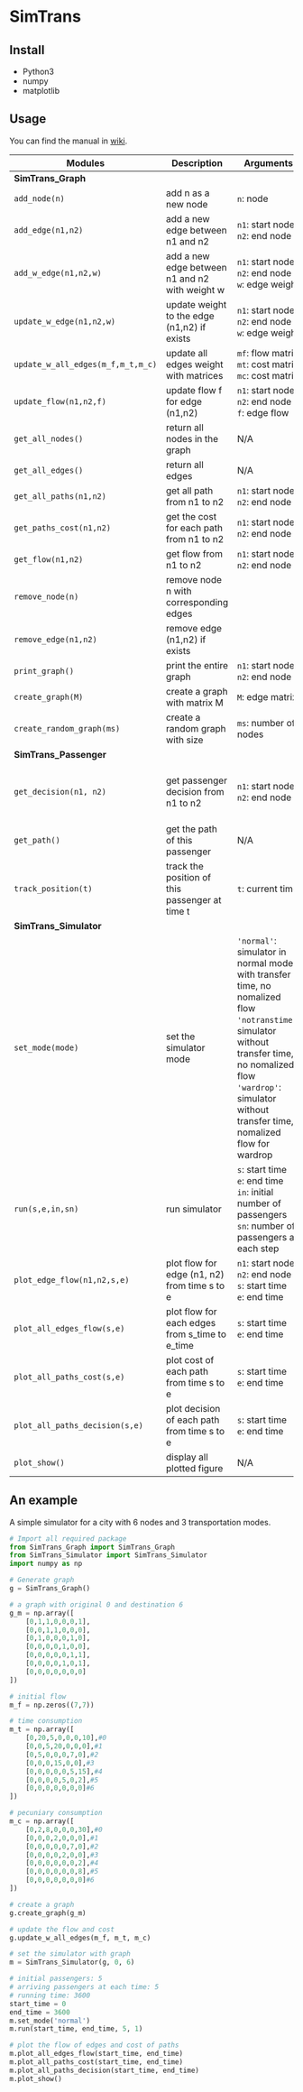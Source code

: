 # SimTrans

## Install
* Python3
* numpy
* matplotlib

## Usage
You can find the manual in [wiki](https://github.com/momodupi/SimTrans/wiki).


| Modules |Description | Arguments | Return |
| -- |-------- | -------- | -- |
|  **SimTrans_Graph** |
| `add_node(n)` | add n as a new node | `n`: node | N/A |
| `add_edge(n1,n2)` | add a new edge between n1 and n2 | `n1`: start node <br> `n2`: end node | N/A |
| `add_w_edge(n1,n2,w)` | add a new edge between n1 and n2 with weight w | `n1`: start node <br> `n2`: end node <br> `w`: edge weight | N/A |
| `update_w_edge(n1,n2,w)` | update weight to the edge (n1,n2) if exists | `n1`: start node <br> `n2`: end node <br> `w`: edge weight | N/A |
| `update_w_all_edges(m_f,m_t,m_c)` | update all edges weight with matrices | `mf`: flow matrix <br> `mt`: cost matrix <br> `mc`: cost matrix | N/A |
| `update_flow(n1,n2,f)` | update flow f for edge (n1,n2) | `n1`: start node <br> `n2`: end node <br> `f`: edge flow | N/A |
| `get_all_nodes()` | return all nodes in the graph | N/A | list of all nodes |
| `get_all_edges()` | return all edges | N/A | list of all edges |
| `get_all_paths(n1,n2)` | get all path from n1 to n2 | `n1`: start node <br> `n2`: end node | list of all paths |
| `get_paths_cost(n1,n2)` | get the cost for each path from n1 to n2 | `n1`: start node <br> `n2`: end node | list of all path cost |
| `get_flow(n1,n2)` | get flow from n1 to n2 | `n1`: start node <br> `n2`: end node | flow of (n1,n2) |
| `remove_node(n)` | remove node n with corresponding edges |
| `remove_edge(n1,n2)` | remove edge (n1,n2) if exists |
| `print_graph()` | print the entire graph | `n1`: start node <br> `n2`: end node | N/A |
| `create_graph(M)` | create a graph with matrix M | `M`: edge matrix | N/A |
| `create_random_graph(ms)` | create a random graph with size | `ms`: number of nodes | N/A |
| **SimTrans_Passenger** |
| `get_decision(n1, n2)` | get passenger decision from n1 to n2 | `n1`: start node <br> `n2`: end node | list of probability distribution over all paths |
| `get_path()` | get the path of this passenger | N/A | selected path |
| `track_position(t)` | track the position of this passenger at time t | `t`: current time | current position |
| **SimTrans_Simulator** |
| `set_mode(mode)` | set the simulator mode | `'normal'`: simulator in normal mode with transfer time, no nomalized flow <br> `'notranstime'`: simulator without transfer time, no nomalized flow <br> `'wardrop'`: simulator without transfer time, nomalized flow for wardrop | N/A |
| `run(s,e,in,sn)` | run simulator | `s`: start time <br> `e`: end time <br> `in`: initial number of passengers <br> `sn`: number of passengers at each step | N/A |
| `plot_edge_flow(n1,n2,s,e)` | plot flow for edge (n1, n2) from time s to e | `n1`: start node <br> `n2`: end node <br> `s`: start time <br> `e`: end time | N/A |
| `plot_all_edges_flow(s,e)` | plot flow for each edges from s_time to e_time | `s`: start time <br> `e`: end time | N/A |
| `plot_all_paths_cost(s,e)` | plot cost of each path from time s to e | `s`: start time <br> `e`: end time | N/A |
| `plot_all_paths_decision(s,e)` | plot decision of each path from time s to e | `s`: start time <br> `e`: end time | N/A |
| `plot_show()` | display all plotted figure | N/A | N/A |



## An example
A simple simulator for a city with 6 nodes and 3 transportation modes.

```python
# Import all required package
from SimTrans_Graph import SimTrans_Graph
from SimTrans_Simulator import SimTrans_Simulator
import numpy as np
```

```python
# Generate graph
g = SimTrans_Graph()

# a graph with original 0 and destination 6
g_m = np.array([
    [0,1,1,0,0,0,1],
    [0,0,1,1,0,0,0],
    [0,1,0,0,0,1,0],
    [0,0,0,0,1,0,0],
    [0,0,0,0,0,1,1],
    [0,0,0,0,1,0,1],
    [0,0,0,0,0,0,0]
])

# initial flow
m_f = np.zeros((7,7))

# time consumption
m_t = np.array([
    [0,20,5,0,0,0,10],#0
    [0,0,5,20,0,0,0],#1
    [0,5,0,0,0,7,0],#2
    [0,0,0,15,0,0],#3
    [0,0,0,0,0,5,15],#4
    [0,0,0,0,5,0,2],#5
    [0,0,0,0,0,0,0]#6
])

# pecuniary consumption
m_c = np.array([
    [0,2,8,0,0,0,30],#0
    [0,0,0,2,0,0,0],#1
    [0,0,0,0,0,7,0],#2
    [0,0,0,0,2,0,0],#3
    [0,0,0,0,0,0,2],#4
    [0,0,0,0,0,0,8],#5
    [0,0,0,0,0,0,0]#6
])

# create a graph
g.create_graph(g_m)

# update the flow and cost
g.update_w_all_edges(m_f, m_t, m_c)

# set the simulator with graph 
m = SimTrans_Simulator(g, 0, 6)

# initial passengers: 5
# arriving passengers at each time: 5
# running time: 3600
start_time = 0
end_time = 3600
m.set_mode('normal')
m.run(start_time, end_time, 5, 1)

# plot the flow of edges and cost of paths
m.plot_all_edges_flow(start_time, end_time)
m.plot_all_paths_cost(start_time, end_time)
m.plot_all_paths_decision(start_time, end_time)
m.plot_show()
```



